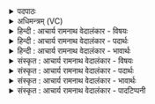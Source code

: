 <details><summary>पदपाठः</summary>

प्र꣢। वः꣣। इ꣡न्द्रा꣢꣯य। वृ꣣त्रह꣡न्त꣢माय। वृ꣣त्र। ह꣡न्त꣢꣯माय। वि꣡प्रा꣢꣯य। वि। प्रा꣣य। गाथ꣢म्। गा꣣यत। य꣢म्। जु꣣जो꣡ष꣢ते। ४४६।
</details>

<details><summary>अधिमन्त्रम् (VC)</summary>

- इन्द्रः
- त्रसदस्युः
- द्विपदा विराट् पङ्क्तिः
- पञ्चमः
- ऐन्द्रं काण्डम्
</details>

<details><summary>हिन्दी : आचार्य रामनाथ वेदालंकार - विषयः</summary>

अगले मन्त्र में मनुष्यों को प्रेरणा दी गयी है।
</details>

<details><summary>हिन्दी : आचार्य रामनाथ वेदालंकार - पदार्थः</summary>

पदार्थान्वयभाषाः -  हे मित्रो ! (वः) तुम (वृत्रहन्तमाय) सबसे बढ़कर पाप, अज्ञान आदि के विनाशक, (विप्राय) विद्वान्, मेधावी (इन्द्राय) वीर परमेश्वर के लिए (गाथम्) स्तोत्र को (गायत) गाओ, (यम्) जिस स्तोत्र को, वह (जुजोषते) प्रीतिपूर्वक सेवन करता है ॥१०॥
</details>

<details><summary>हिन्दी : आचार्य रामनाथ वेदालंकार - भावार्थः</summary>

भावार्थभाषाः -  सामस्तोत्रों से परमेश्वर की आराधना करके उससे पुरुषार्थ, पापविनाश और धारणावती बुद्धि की प्रेरणा सबको लेनी चाहिए ॥१०॥ इस दशति में इन्द्र के गुणवर्णनपूर्वक उसकी स्तुति की प्रेरणा होने से, उसके रथ और वज्र का वर्णन होने से, उससे सम्बद्ध वाणियों, गायों, किरणों और विद्वानों की पवित्रता का वर्णन होने से, उससे सम्बद्ध उषा का आह्वान होने से और उसकी अर्चना का फल वर्णित होने से इस दशति के विषय की पूर्व दशति के विषय के साथ संगति है ॥ पञ्चम प्रपाठक में द्वितीय अर्ध की प्रथम दशति समाप्त ॥ चतुर्थ अध्याय में दशम खण्ड समाप्त ॥
</details>

<details><summary>संस्कृत : आचार्य रामनाथ वेदालंकार - विषयः</summary>

अथ जनान् प्रेरयति।
</details>

<details><summary>संस्कृत : आचार्य रामनाथ वेदालंकार - पदार्थः</summary>

पदार्थान्वयभाषाः -  हे सखायः ! (वः) यूयम् (वृत्रहन्तमाय२) अतिशयेन पापाज्ञानादीनां हन्त्रे, (विप्राय) विपश्चिते, मेधाविने (इन्द्राय) वीराय परमेश्वराय (गाथम्) स्तोत्रम्। गीयते इति गाथः। गायतेः ‘उषिकुषिगार्तिभ्यस्थन्’ उ० २।४। इति थन्। (गायत) कीर्तयत, (यम्) यं गाथं स्तोत्रम्, सः (जुजोषते३) प्रीत्या सेवते। जुषी प्रीतिसेवनयोः तुदादिः, लेटि ‘बहुलं छन्दसि अ० २।४।७६’ इति शपः श्लौ द्वित्वम्, ‘लेटोऽडाटौ अ० ३।४।९४’ इत्यडागमः ॥१०॥
</details>

<details><summary>संस्कृत : आचार्य रामनाथ वेदालंकार - भावार्थः</summary>

भावार्थभाषाः -  सामस्तोत्रैः परमेश्वरमाराध्य ततः पुरुषार्थस्य पापविनाशस्य मेधायाश्च प्रेरणा सर्वैर्ग्राह्या ॥१०॥ अत्रेन्द्रस्य गुणवर्णनपूर्वकं तत्स्तुतिं प्रति प्रेरणात्, तदीयरथवज्रवर्णनात्, तत्सम्बद्धानां वाग्धेनुकिरणानां विदुषां च पवित्रत्ववर्णनात्, तत्सम्बद्धाया उषस आह्वानात्, तदीयार्चनफलकथनाच्चैतद्दशत्यर्थस्य पूर्वदशत्यर्थेन सङ्गतिरस्ति ॥ इति पञ्चमे प्रपाठके द्वितीयार्द्धे प्रथमा दशतिः॥ इति चतुर्थेऽध्याये दशमः खण्डः ॥
</details>

<details><summary>संस्कृत : आचार्य रामनाथ वेदालंकार - पादटिप्पनी</summary>

टिप्पणी:   १. साम० १११३। २. वृत्रहन्तमाय अतिशयेन पापानां हन्त्रे—इति भ०। ३. जुजोषते भृशं सेवते प्रीयते वा—इति भ०।
</details>